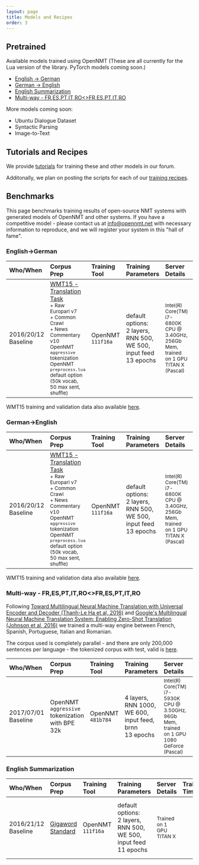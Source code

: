 ```yaml
---
layout: page
title: Models and Recipes
order: 3
---
```


## Pretrained


Available models trained using OpenNMT (These are all currently for the Lua version of the library. PyTorch models coming soon.)

* [English -> German](https://s3.amazonaws.com/opennmt-models/onmt_baseline_wmt15-all.en-de_epoch13_7.19_release.t7)
* [German -> English](https://s3.amazonaws.com/opennmt-models/onmt_baseline_wmt15-all.de-en_epoch13_8.98_release.t7)
* [English Summarization](https://s3.amazonaws.com/opennmt-models/sum_model_epoch11_14.62.t7)
* [Multi-way - FR,ES,PT,IT,RO<>FR,ES,PT,IT,RO](https://s3.amazonaws.com/opennmt-models/onmt_esfritptro-4-1000-600_epoch13_3.12_release.t7)

More models coming soon:

* Ubuntu Dialogue Dataset
* Syntactic Parsing
* Image-to-Text

## Tutorials and Recipes

We provide <a href="http://forum.opennmt.net/c/tutorials">tutorials</a> for training these and other models in our forum.

Additonally, we plan on posting the scripts for each of our <a href="https://github.com/opennmt/recipes">training recipes</a>. 

## Benchmarks

This page benchmarks training results of open-source NMT systems with generated models of OpenNMT and other systems.
If you have a competitive model - please contact us at info@opennmt.net with necessary information to reproduce, and we will register your system in this "hall of fame".


### English->German


| Who/When      | Corpus Prep     | Training Tool | Training Parameters | Server Details | Training Time/Memory | Scores | Model |
|:------------- |:--------------- |:-------------|:-------------------|:---------------|:-------------|:------|:-----|
| 2016/20/12<br>Baseline | [WMT15 - Translation Task](http://www.statmt.org/wmt15/translation-task.html)<br><small>+ Raw Europarl v7<br>+ Common Crawl<br>+ News Commentary v10<br>OpenNMT `aggressive` tokenization<br>OpenNMT `preprocess.lua` default option (50k vocab, 50 max sent, shuffle) | OpenNMT `111f16a` | default options:<br>2 layers, RNN 500, WE 500, input feed<br>13 epochs | <small>Intel(R) Core(TM) i7-6800K CPU @ 3.40GHz, 256Gb Mem, trained on 1 GPU TITAN X (Pascal) | 355 min/epoch, 2.5Gb GPU usage | valid newstest2013:<br>PPL: 7.19<br>newstest2014 (cleaned):<br>NIST=5.5376<br>BLEU=0.1702 | 692M [here](https://s3.amazonaws.com/opennmt-models/onmt_baseline_wmt15-all.en-de_epoch13_7.19_release.t7) |

WMT15 training and validation data also available [here](https://s3.amazonaws.com/opennmt-trainingdata/wmt15-de-en.tgz).

### German->English

| Who/When      | Corpus Prep     | Training Tool | Training Parameters | Server Details | Training Time/Memory | Scores | Model |
|:------------- |:--------------- |:-------------|:-------------------|:---------------|:-------------|:------|:-----|
| 2016/20/12<br>Baseline | [WMT15 - Translation Task](http://www.statmt.org/wmt15/translation-task.html)<br><small>+ Raw Europarl v7<br>+ Common Crawl<br>+ News Commentary v10<br>OpenNMT `aggressive` tokenization<br>OpenNMT `preprocess.lua` default option (50k vocab, 50 max sent, shuffle) | OpenNMT `111f16a` | default options:<br>2 layers, RNN 500, WE 500, input feed<br>13 epochs | <small>Intel(R) Core(TM) i7-6800K CPU @ 3.40GHz, 256Gb Mem, trained on 1 GPU TITAN X (Pascal) | 346 min/epoch, 2.5Gb GPU usage | valid newstest2013:<br>PPL: 8.98<br>newstest2014 (cleaned):<br>NIST=6.4531<br>BLEU=0.2067 | 692M [here](https://s3.amazonaws.com/opennmt-models/onmt_baseline_wmt15-all.de-en_epoch13_8.98_release.t7) |

WMT15 training and validation data also available [here](https://s3.amazonaws.com/opennmt-trainingdata/wmt15-de-en.tgz).

### Multi-way - FR,ES,PT,IT,RO<>FR,ES,PT,IT,RO

Following [Toward Multilingual Neural Machine Translation with Universal Encoder and Decoder (Thanh-Le Ha et al, 2016)](https://arxiv.org/abs/1611.04798) and [Google's Multilingual Neural Machine Translation System: Enabling Zero-Shot Translation (Johnson et al, 2016)](https://arxiv.org/abs/1611.04558) we trained a multi-way engine between French, Spanish, Portuguese, Italian and Romanian.

The corpus used is completely parallel - and there are only 200,000 sentences per language - the tokenized corpus with test, valid is [here](https://s3.amazonaws.com/opennmt-trainingdata/multi-esfritptro-parallel-tokenized.tgz).

| Who/When      | Corpus Prep     | Training Tool | Training Parameters | Server Details | Training Time/Memory | Scores | Model |
|:------------- |:--------------- |:-------------|:-------------------|:---------------|:-------------|:------|:-----|
| 2017/07/01<br>Baseline | OpenNMT `aggressive` tokenization with BPE 32k | OpenNMT `481b784` | 4 layers, RNN 1000, WE 600, input feed, brnn<br>13 epochs | <small>Intel(R) Core(TM) i7-5930K CPU @ 3.50GHz, 96Gb Mem, trained on 1 GPU 1080 GeForce (Pascal) | 887 min/epoch, 6Gb GPU usage | (described in forum) | 2.9G (GPU) [here](https://s3.amazonaws.com/opennmt-models/onmt_esfritptro-4-1000-600_epoch13_3.12_release.t7) |

### English Summarization

| Who/When      | Corpus Prep     | Training Tool | Training Parameters | Server Details | Training Time/Memory | Scores | Model |
|:------------- |:--------------- |:-------------|:-------------------|:---------------|:-------------|:------|:-----|
| 2016/21/12<br>Baseline | [Gigaword Standard](https://github.com/harvardnlp/sent-summary) | OpenNMT `111f16a` | default options:<br>2 layers, RNN 500, WE 500, input feed<br>11 epochs | <small>Trained on 1 GPU TITAN X  |  | Gigaword F-Score R1: 33.13 R2: 16.09 RL: 31.00  | 572M [here](https://s3.amazonaws.com/opennmt-models/sum_model_epoch11_14.62.t7) or [cpu release](https://s3.amazonaws.com/opennmt-models/textsum_epoch7_14.69_release.t7)|

